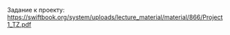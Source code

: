 Задание к проекту:
https://swiftbook.org/system/uploads/lecture_material/material/866/Project1_TZ.pdf
